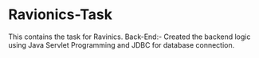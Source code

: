 # Ravionics-Task
This contains the task for Ravinics.
Back-End:- Created the backend logic using Java Servlet Programming and JDBC for database connection.
